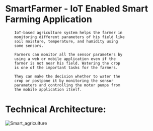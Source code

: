 # SmartFarmer - IoT Enabled Smart Farming Application

        IoT-based agriculture system helps the farmer in
        monitoring different parameters of his field like
        soil moisture, temperature, and humidity using 
        some sensors.
    
        Farmers can monitor all the sensor parameters by
        using a web or mobile application even if the 
        farmer is not near his field. Watering the crop
        is one of the important tasks for the farmers.
    
        They can make the decision whether to water the
        crop or postpone it by monitoring the sensor 
        parameters and controlling the motor pumps from
        the mobile application itself.

# Technical Architecture: 

![Smart_agriculture](https://user-images.githubusercontent.com/113254856/192781678-cdb486f8-c497-427b-864d-b76ee2481e1f.png)

